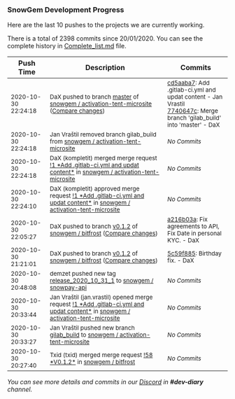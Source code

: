 
### SnowGem Development Progress

Here are the last 10 pushes to the projects we are currently working.

There is a total of 2398 commits since 20/01/2020. You can see the complete history in
 [Complete_list.md](Complete_list.md) file.

| Push Time | Description | Commits |
| --- | --- | --- |
| <sub>2020-10-30 22:24:18</sub> | <sub>DaX pushed to branch [master](https://gitlab.com/snowgem/activation-tent-microsite/commits/master) of [snowgem / activation\-tent\-microsite](https://gitlab.com/snowgem/activation-tent-microsite) ([Compare changes](https://gitlab.com/snowgem/activation-tent-microsite/compare/c2ad4434ec8f317b6b82510f85296cbdb6b71db0...7740647c71cea7c8620532ab83cc4ab57081a0a8))</sub> | <sub>[cd5aaba7](https://gitlab.com/snowgem/activation-tent-microsite/-/commit/cd5aaba7c7aa7c4de3b70b342712a6b808027b85): Add .gitlab-ci.yml and updat content - Jan Vrastil<br>[7740647c](https://gitlab.com/snowgem/activation-tent-microsite/-/commit/7740647c71cea7c8620532ab83cc4ab57081a0a8): Merge branch 'gilab_build' into 'master' - DaX</sub> |
| <sub>2020-10-30 22:24:18</sub> | <sub>Jan Vraštil removed branch gilab_build from [snowgem / activation\-tent\-microsite](https://gitlab.com/snowgem/activation-tent-microsite)</sub> | <sub>_No Commits_</sub> |
| <sub>2020-10-30 22:24:18</sub> | <sub>DaX (kompletit) merged merge request [\!1 \*Add \.gitlab\-ci\.yml and updat content\*](https://gitlab.com/snowgem/activation-tent-microsite/-/merge_requests/1) in [snowgem / activation\-tent\-microsite](https://gitlab.com/snowgem/activation-tent-microsite)</sub> | <sub>_No Commits_</sub> |
| <sub>2020-10-30 22:24:10</sub> | <sub>DaX (kompletit) approved merge request [\!1 \*Add \.gitlab\-ci\.yml and updat content\*](https://gitlab.com/snowgem/activation-tent-microsite/-/merge_requests/1) in [snowgem / activation\-tent\-microsite](https://gitlab.com/snowgem/activation-tent-microsite)</sub> | <sub>_No Commits_</sub> |
| <sub>2020-10-30 22:05:27</sub> | <sub>DaX pushed to branch [v0\.1\.2](https://gitlab.com/snowgem/bitfrost/commits/v0.1.2) of [snowgem / bitfrost](https://gitlab.com/snowgem/bitfrost) ([Compare changes](https://gitlab.com/snowgem/bitfrost/compare/5c59f88525ab2210c6a41f93521a9a26b4316b3e...a216b03aec8512e0b7ca840037698f248e1b3289))</sub> | <sub>[a216b03a](https://gitlab.com/snowgem/bitfrost/-/commit/a216b03aec8512e0b7ca840037698f248e1b3289): Fix agreements to API, Fix Date in personal KYC. - DaX</sub> |
| <sub>2020-10-30 21:21:01</sub> | <sub>DaX pushed to branch [v0\.1\.2](https://gitlab.com/snowgem/bitfrost/commits/v0.1.2) of [snowgem / bitfrost](https://gitlab.com/snowgem/bitfrost) ([Compare changes](https://gitlab.com/snowgem/bitfrost/compare/594e4ee32b967c167d76d68e7e5fce4687277eda...5c59f88525ab2210c6a41f93521a9a26b4316b3e))</sub> | <sub>[5c59f885](https://gitlab.com/snowgem/bitfrost/-/commit/5c59f88525ab2210c6a41f93521a9a26b4316b3e): Birthday fix. - DaX</sub> |
| <sub>2020-10-30 20:48:08</sub> | <sub>demzet pushed new tag [release\_2020\_10\_31\_1](https://gitlab.com/snowgem/snowpay-api/-/tags/release_2020_10_31_1) to [snowgem / snowpay\-api](https://gitlab.com/snowgem/snowpay-api)</sub> | <sub>_No Commits_</sub> |
| <sub>2020-10-30 20:33:44</sub> | <sub>Jan Vraštil (jan.vrastil) opened merge request [\!1 \*Add \.gitlab\-ci\.yml and updat content\*](https://gitlab.com/snowgem/activation-tent-microsite/-/merge_requests/1) in [snowgem / activation\-tent\-microsite](https://gitlab.com/snowgem/activation-tent-microsite)</sub> | <sub>_No Commits_</sub> |
| <sub>2020-10-30 20:33:27</sub> | <sub>Jan Vraštil pushed new branch [gilab\_build](https://gitlab.com/snowgem/activation-tent-microsite/commits/gilab_build) to [snowgem / activation\-tent\-microsite](https://gitlab.com/snowgem/activation-tent-microsite)</sub> | <sub>_No Commits_</sub> |
| <sub>2020-10-30 20:27:40</sub> | <sub>Txid (txid) merged merge request [\!58 \*V0\.1\.2\*](https://gitlab.com/snowgem/bitfrost/-/merge_requests/58) in [snowgem / bitfrost](https://gitlab.com/snowgem/bitfrost)</sub> | <sub>_No Commits_</sub> |

_You can see more details and commits in our [Discord](https://discord.gg/zumGnbg) in **#dev-diary** channel._

